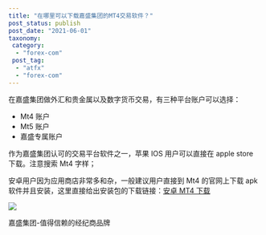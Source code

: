 ```yaml
---
title: "在哪里可以下载嘉盛集团的MT4交易软件？"
post_status: publish
post_date: "2021-06-01"
taxonomy:
 category:
  - "forex-com"
 post_tag:
  - "atfx"
  - "forex-com"
---
```


在嘉盛集团做外汇和贵金属以及数字货币交易，有三种平台账户可以选择：

- Mt4 账户
- Mt5 账户
- 嘉盛专属账户

作为嘉盛集团认可的交易平台软件之一，苹果 IOS 用户可以直接在 apple store 下载。注意搜索 Mt4 字样；

安卓用户因为应用商店非常多和杂，一般建议用户直接到 Mt4 的官网上下载 apk 软件并且安装，这里直接给出安装包的下载链接：[安卓 MT4 下载](https://cdn.fendou.la/tuoss/mt4.apk)

[![](https://cdn.fendou.la/tuoss/forex-go-regester.png)](https://www.ifttt.fun/go/forexcom)

嘉盛集团-值得信赖的经纪商品牌
